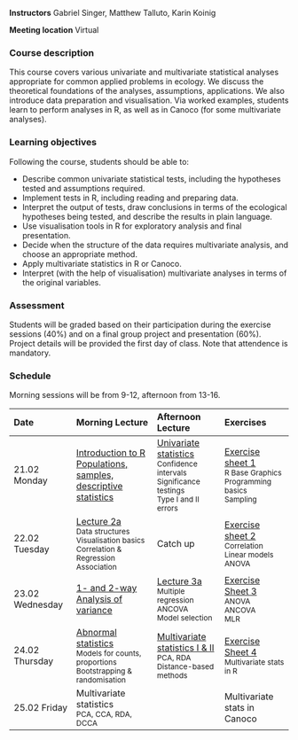 **Instructors** Gabriel Singer, Matthew Talluto, Karin Koinig

**Meeting location** Virtual

### Course description

This course covers various univariate and multivariate statistical analyses appropriate for common applied problems in ecology. We discuss the theoretical foundations of the analyses, assumptions, applications. We also introduce data preparation and visualisation. Via worked examples, students learn to perform analyses in R, as well as in Canoco (for some multivariate analyses). 

### Learning objectives
Following the course, students should be able to:

* Describe common univariate statistical tests, including the hypotheses tested and assumptions required.
* Implement tests in R, including reading and preparing data.
* Interpret the output of tests, draw conclusions in terms of the ecological hypotheses being tested, and describe the results in plain language.
* Use visualisation tools in R for exploratory analysis and final presentation.
* Decide when the structure of the data requires multivariate analysis, and choose an appropriate method.
* Apply multivariate statistics in R or Canoco.
* Interpret (with the help of visualisation) multivariate analyses in terms of the original variables.

### Assessment
Students will be graded based on their participation during the exercise sessions (40%) and on a final group project and presentation (60%). Project details will be provided the first day of class. Note that attendence is mandatory.

### Schedule

Morning sessions will be from 9-12, afternoon from 13-16.

|Date  |Morning Lecture|Afternoon Lecture|Exercises |
| :--- |  :---|   :---    | :--- |
|21.02 Monday|[Introduction to R](unit_1/1a_intro_r.html)<br/>[Populations, samples, descriptive statistics](unit_1/1b_population_samples.html)|[Univariate statistics](unit_1/1c_univariate.html)<br/><small>Confidence intervals<br/>Significance testings<br/>Type I and II errors</small>|[Exercise sheet 1](unit_1/worksheet_1.html)<br/><small>R Base Graphics<br/>Programming basics<br/>Sampling</small>|
|22.02 Tuesday|[Lecture 2a](unit_2/2a_correlation_regression.html)<br/><small>Data structures<br/>Visualisation basics<br/>Correlation & Regression<br/>Association</small>|Catch up|[Exercise sheet 2](unit_2/worksheet_2.html)<br/><small>Correlation<br/>Linear models<br/>ANOVA</small>|
|23.02 Wednesday|[1- and 2-way Analysis of variance](unit_2/2b_anova.html)|[Lecture 3a](unit_3/3a_mlr.html)<br/><small>Multiple regression<br/>ANCOVA<br/>Model selection</small>|[Exercise Sheet 3](unit_3/worksheet_3.html)<br/><small>ANOVA<br/>ANCOVA<br/>MLR</small>|
|24.02 Thursday|[Abnormal statistics](unit_4/4a_abnormal.html)<br/><small>Models for counts, proportions<br/>Bootstrapping & randomisation</small>|[Multivariate statistics I & II](unit_4/4a_distance.html)<br/><small>PCA, RDA<br/>Distance-based methods</small>|[Exercise Sheet 4](unit_4/worksheet_4.html)<br/><small>Multivariate stats in R</small>|
|25.02 Friday|Multivariate statistics<br/><small>PCA, CCA, RDA, DCCA</small>||Multivariate stats in Canoco|

